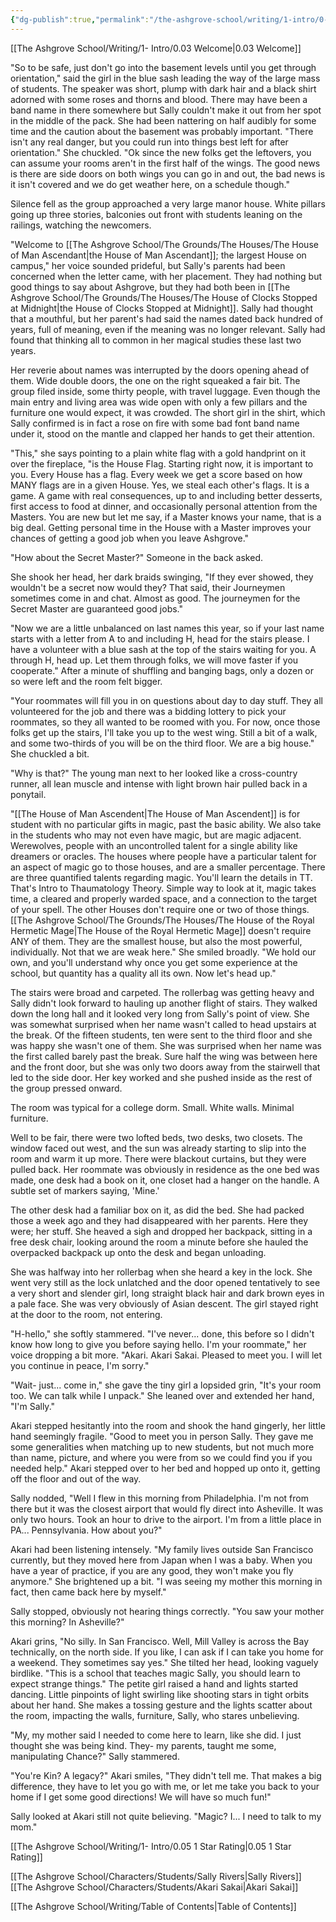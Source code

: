 ```yaml
---
{"dg-publish":true,"permalink":"/the-ashgrove-school/writing/1-intro/0-04-welcome-to-your-house/"}
---
```


[[The Ashgrove School/Writing/1- Intro/0.03 Welcome\|0.03 Welcome]]

"So to be safe, just don't go into the basement levels until you get through orientation," said the girl in the blue sash leading the way of the large mass of students. The speaker was short, plump with dark hair and a black shirt adorned with some roses and thorns and blood. There may have been a band name in there somewhere but Sally couldn't make it out from her spot in the middle of the pack. She had been nattering on half audibly for some time and the caution about the basement was probably important. "There isn't any real danger, but you could run into things best left for after orientation." She chuckled. "Ok since the new folks get the leftovers, you can assume your rooms aren't in the first half of the wings. The good news is there are side doors on both wings you can go in and out, the bad news is it isn't covered and we do get weather here, on a schedule though."

Silence fell as the group approached a very large manor house. White pillars going up three stories, balconies out front with students leaning on the railings, watching the newcomers. 

"Welcome to [[The Ashgrove School/The Grounds/The Houses/The House of Man Ascendant\|the House of Man Ascendant]]; the largest House on campus," her voice sounded prideful, but Sally's parents had been concerned when the letter came, with her placement. They had nothing but good things to say about Ashgrove, but they had both been in [[The Ashgrove School/The Grounds/The Houses/The House of Clocks Stopped at Midnight\|the House of Clocks Stopped at Midnight]]. Sally had thought that a mouthful, but her parent's had said the names dated back hundred of years, full of meaning, even if the meaning was no longer relevant. Sally had found that thinking all to common in her magical studies these last two years. 

Her reverie about names was interrupted by the doors opening ahead of them. Wide double doors, the one on the right squeaked a fair bit. The group filed inside, some thirty people, with travel luggage. Even though the main entry and living area was wide open with only a few pillars and the furniture one would expect, it was crowded. The short girl in the shirt, which Sally confirmed is in fact a rose on fire with some bad font band name under it, stood on the mantle and clapped her hands to get their attention. 

"This," she says pointing to a plain white flag with a gold handprint on it over the fireplace, "is the House Flag. Starting right now, it is important to you. Every House has a flag. Every week we get a score based on how MANY flags are in a given House. Yes, we steal each other's flags. It is a game. A game with real consequences, up to and including better desserts, first access to food at dinner, and occasionally personal attention from the Masters. You are new but let me say, if a Master knows your name, that is a big deal. Getting personal time in the House with a Master improves your chances of getting a good job when you leave Ashgrove."

"How about the Secret Master?" Someone in the back asked. 

She shook her head, her dark braids swinging, "If they ever showed, they wouldn't be a secret now would they? That said, their Journeymen sometimes come in and chat. Almost as good. The journeymen for the Secret Master are guaranteed good jobs."

"Now we are a little unbalanced on last names this year, so if your last name starts with a letter from A to and including H, head for the stairs please. I have a volunteer with a blue sash at the top of the stairs waiting for you. A through H, head up. Let them through folks, we will move faster if you cooperate." After a minute of shuffling and banging bags, only a dozen or so were left and the room felt bigger. 

"Your roommates will fill you in on questions about day to day stuff. They all volunteered for the job and there was a bidding lottery to pick your roommates, so they all wanted to be roomed with you. For now, once those folks get up the stairs, I'll take you up to the west wing. Still a bit of a walk, and some two-thirds of you will be on the third floor. We are a big house." She chuckled a bit.

"Why is that?" The young man next to her looked like a cross-country runner, all lean muscle and intense with light brown hair pulled back in a ponytail.

"[[The House of Man Ascendent\|The House of Man Ascendent]] is for student with no particular gifts in magic, past the basic ability. We also take in the students who may not even have magic, but are magic adjacent. Werewolves, people with an uncontrolled talent for a single ability like dreamers or oracles. The houses where people have a particular talent for an aspect of magic go to those houses, and are a smaller percentage. There are three quantified talents regarding magic. You'll learn the details in TT. That's Intro to Thaumatology Theory. Simple way to look at it, magic takes time, a cleared and properly warded space, and a connection to the target of your spell. The other Houses don't require one or two of those things. [[The Ashgrove School/The Grounds/The Houses/The House of the Royal Hermetic Mage\|The House of the Royal Hermetic Mage]] doesn't require ANY of them. They are the smallest house, but also the most powerful, individually. Not that we are weak here." She smiled broadly. "We hold our own, and you'll understand why once you get some experience at the school, but quantity has a quality all its own. Now let's head up."

The stairs were broad and carpeted. The rollerbag was getting heavy and Sally didn't look forward to hauling up another flight of stairs. They walked down the long hall and it looked very long from Sally's point of view. She was somewhat surprised when her name wasn't called to head upstairs at the break. Of the fifteen students, ten were sent to the third floor and she was happy she wasn't one of them. She was surprised when her name was the first called barely past the break. Sure half the wing was between here and the front door, but she was only two doors away from the stairwell that led to the side door. Her key worked and she pushed inside as the rest of the group pressed onward.

The room was typical for a college dorm. Small. White walls. Minimal furniture.

Well to be fair, there were two lofted beds, two desks, two closets. The window faced out west, and the sun was already starting to slip into the room and warm it up more. There were blackout curtains, but they were pulled back. Her roommate was obviously in residence as the one bed was made, one desk had a book on it, one closet had a hanger on the handle. A subtle set of markers saying, 'Mine.'

The other desk had a familiar box on it, as did the bed. She had packed those a week ago and they had disappeared with her parents. Here they were; her stuff. She heaved a sigh and dropped her backpack, sitting in a free desk chair, looking around the room a minute before she hauled the overpacked backpack up onto the desk and began unloading. 

She was halfway into her rollerbag when she heard a key in the lock. She went very still as the lock unlatched and the door opened tentatively to see a very short and slender girl, long straight black hair and dark brown eyes in a pale face.  She was very obviously of Asian descent. The girl stayed right at the door to the room, not entering. 

"H-hello," she softly stammered. "I've never... done, this before so I didn't know how long to give you before saying hello. I'm your roommate," her voice dropping a bit more. "Akari. Akari Sakai. Pleased to meet you. I will let you continue in peace, I'm sorry."

"Wait- just... come in," she gave the tiny girl a lopsided grin, "It's your room too. We can talk while I unpack." She leaned over and extended her hand, "I'm Sally."

Akari stepped hesitantly into the room and shook the hand gingerly, her little hand seemingly fragile. "Good to meet you in person Sally. They gave me some generalities when matching up to new students, but not much more than name, picture, and where you were from so we could find you if you needed help." Akari stepped over to her bed and hopped up onto it, getting off the floor and out of the way. 

Sally nodded, "Well I flew in this morning from Philadelphia. I'm not from there but it was the closest airport that would fly direct into Asheville. It was only two hours. Took an hour to drive to the airport. I'm from a little place in PA... Pennsylvania. How about you?"

Akari had been listening intensely. "My family lives outside San Francisco currently, but they moved here from Japan when I was a baby. When you have a year of practice, if you are any good, they won't make you fly anymore." She brightened up a bit. "I was seeing my mother this morning in fact, then came back here by myself." 

Sally stopped, obviously not hearing things correctly. "You saw your mother this morning? In Asheville?"

Akari grins, "No silly. In San Francisco. Well, Mill Valley is across the Bay technically, on the north side. If you like, I can ask if I can take you home for a weekend. They sometimes say yes." She tilted her head, looking vaguely birdlike. "This is a school that teaches magic Sally, you should learn to expect strange things." The petite girl raised a hand and lights started dancing. Little pinpoints of light swirling like shooting stars in tight orbits about her hand. She makes a tossing gesture and the lights scatter about the room, impacting the walls, furniture, Sally, who stares unbelieving. 

"My, my mother said I needed to come here to learn, like she did. I just thought she was being kind. They- my parents, taught me some, manipulating Chance?" Sally stammered.

"You're Kin? A legacy?" Akari smiles, "They didn't tell me. That makes a big difference, they have to let you go with me, or let me take you back to your home if I get some good directions! We will have so much fun!"

Sally looked at Akari still not quite believing. "Magic? I... I need to talk to my mom."

[[The Ashgrove School/Writing/1- Intro/0.05 1 Star Rating\|0.05 1 Star Rating]]

[[The Ashgrove School/Characters/Students/Sally Rivers\|Sally Rivers]]
[[The Ashgrove School/Characters/Students/Akari Sakai\|Akari Sakai]]

[[The Ashgrove School/Writing/Table of Contents\|Table of Contents]]